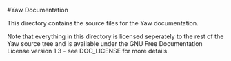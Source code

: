 #Yaw Documentation

This directory contains the source files for the Yaw documentation.

Note that everything in this directory is licensed seperately to the rest of the
Yaw source tree and is available under the GNU Free Documentation License
version 1.3 - see DOC_LICENSE for more details.
